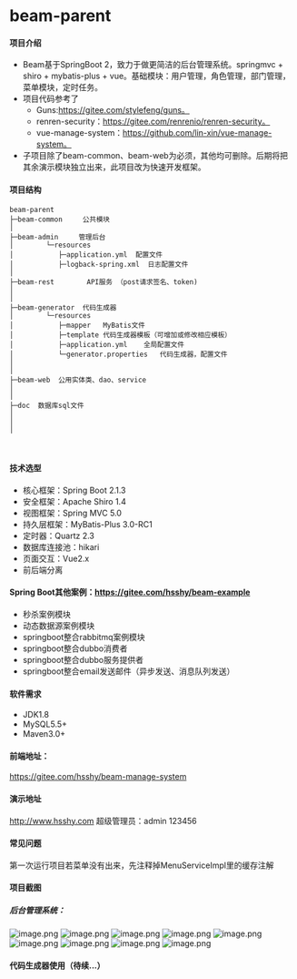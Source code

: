 # beam-parent

#### 项目介绍
- Beam基于SpringBoot 2，致力于做更简洁的后台管理系统。springmvc + shiro + mybatis-plus + vue。基础模块：用户管理，角色管理，部门管理，菜单模块，定时任务。
- 项目代码参考了
  - Guns:https://gitee.com/stylefeng/guns。
  - renren-security：https://gitee.com/renrenio/renren-security。
  - vue-manage-system：https://github.com/lin-xin/vue-manage-system。
- 子项目除了beam-common、beam-web为必须，其他均可删除。后期将把其余演示模块独立出来，此项目改为快速开发框架。
#### 项目结构
````
beam-parent
├─beam-common     公共模块
│ 
├─beam-admin     管理后台
│        └─resources 
│           ├─application.yml  配置文件
│           ├─logback-spring.xml  日志配置文件
│ 
├─beam-rest        API服务 （post请求签名、token)
│        
│ 
├─beam-generator  代码生成器
│        └─resources 
│           ├─mapper   MyBatis文件
│           ├─template 代码生成器模板（可增加或修改相应模板）
│           ├─application.yml    全局配置文件
│           └─generator.properties   代码生成器，配置文件
│       
│ 
├─beam-web  公用实体类、dao、service
│   
│ 
├─doc  数据库sql文件
│ 
│ 
│ 
````

<br>

#### 技术选型
- 核心框架：Spring Boot 2.1.3
- 安全框架：Apache Shiro 1.4
- 视图框架：Spring MVC 5.0
- 持久层框架：MyBatis-Plus 3.0-RC1
- 定时器：Quartz 2.3
- 数据库连接池：hikari
- 页面交互：Vue2.x
- 前后端分离

#### Spring Boot其他案例：https://gitee.com/hsshy/beam-example
- 秒杀案例模块
- 动态数据源案例模块
- springboot整合rabbitmq案例模块
- springboot整合dubbo消费者
- springboot整合dubbo服务提供者
- springboot整合email发送邮件（异步发送、消息队列发送）


#### 软件需求
- JDK1.8
- MySQL5.5+
- Maven3.0+

#### 前端地址：
https://gitee.com/hsshy/beam-manage-system

#### 演示地址
http://www.hsshy.com
超级管理员：admin 123456

#### 常见问题
第一次运行项目若菜单没有出来，先注释掉MenuServiceImpl里的缓存注解

#### 项目截图
##### 后台管理系统：
![image.png](https://upload-images.jianshu.io/upload_images/13498144-c83089109737709c.png?imageMogr2/auto-orient/strip%7CimageView2/2/w/1240)
![image.png](https://upload-images.jianshu.io/upload_images/13498144-3efb2aa334717c6b.png?imageMogr2/auto-orient/strip%7CimageView2/2/w/1240)
![image.png](https://upload-images.jianshu.io/upload_images/13498144-47608fef199fac65.png?imageMogr2/auto-orient/strip%7CimageView2/2/w/1240)
![image.png](https://upload-images.jianshu.io/upload_images/13498144-23439e67ae3df2f7.png?imageMogr2/auto-orient/strip%7CimageView2/2/w/1240)
![image.png](https://upload-images.jianshu.io/upload_images/13498144-01f8a58a32d513ca.png?imageMogr2/auto-orient/strip%7CimageView2/2/w/1240)
![image.png](https://upload-images.jianshu.io/upload_images/13498144-81e727c82affa1b0.png?imageMogr2/auto-orient/strip%7CimageView2/2/w/1240)
![image.png](https://upload-images.jianshu.io/upload_images/13498144-32261ca3ec99e6ee.png?imageMogr2/auto-orient/strip%7CimageView2/2/w/1240)
![image.png](https://upload-images.jianshu.io/upload_images/13498144-5bb29689629e43c9.png?imageMogr2/auto-orient/strip%7CimageView2/2/w/1240)
![image.png](https://upload-images.jianshu.io/upload_images/13498144-56d2d548f945d51b.png?imageMogr2/auto-orient/strip%7CimageView2/2/w/1240)

#### 代码生成器使用（待续...）